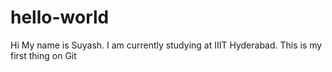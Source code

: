 # hello-world
Hi
My name is Suyash. I am currently studying at IIIT Hyderabad. This is my first thing on Git

